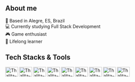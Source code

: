 ## About me

🏡 Based in Alegre, ES, Brazil
<br/>💻 Currently studying Full Stack Development
<br/>🎮 Game enthusiast
<br/>🌱 Lifelong learner


## Tech Stacks & Tools
<div style="display: inline_block">
  <img align="center" alt="Thalita-C" height="30" width="40" src="https://devicon-website.vercel.app/api/c/original.svg">
  <img align="center" alt="Thalita-Js" height="30" width="40" src="https://devicons/devicon/master/icons/javascript/javascript-plain.svg">
   <img align="center" alt="Thalita-Node" height="30" width="40" src="https://cdn.jsdelivr.net/gh/devicons/devicon@latest/icons/nodejs/nodejs-original.svg">
  <img align="center" alt="Thalita-Ts" height="30" width="40" src="https://devicons/devicon/master/icons/typescript/typescript-plain.svg">
  <img align="center" alt="Thalita-React" height="30" width="40" src="https://devicons/devicon/master/icons/react/react-original.svg">
  <img align="center" alt="Thalita-Photoshop" height="30" width="40" src="https://cdn.jsdelivr.net/gh/devicons/devicon@latest/icons/photoshop/photoshop-original.svg">
  <img align="center" alt="Thalita-Figma" height="30" width="40" src="https://devicon-website.vercel.app/api/figma/original.svg">
   <img align="center" alt="Thalita-Illustrator" height="30" width="40" src="https://cdn.jsdelivr.net/gh/devicons/devicon@latest/icons/illustrator/illustrator-original.svg"
 <img align="center" alt="Thalita-Python" height="30" width="40" src="https://devicons/devicon/master/icons/python/python-original.svg">
  <img align="center" alt="Thalita-Csharp" height="30" width="40" src="https://devicons/devicon/master/icons/csharp/csharp-original.svg">
  
  
</div>
